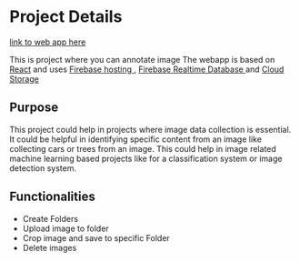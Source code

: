 # Project Details

[link to web app here](https://image-annotation-f7f20.firebaseapp.com)

This is project where you can annotate image
The webapp is based on [React](https://reactjs.org/) and uses [Firebase hosting ](https://firebase.google.com/docs/hosting), [Firebase Realtime Database ](https://firebase.google.com/docs/database) and [Cloud Storage](https://firebase.google.com/docs/storage)

## Purpose
This project could help in projects where image data collection is essential. It could be helpful in identifying specific content from an image like collecting cars or trees from an image. This could help in image related machine learning based projects like for a classification system or image detection system.

## Functionalities
* Create Folders
* Upload image to folder
* Crop image and save to specific Folder
* Delete images

